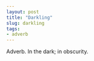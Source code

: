 ```yaml
---
layout: post
title: "Darkling"
slug: darkling
tags:
- adverb
---
```


Adverb. In the dark; in obscurity.
